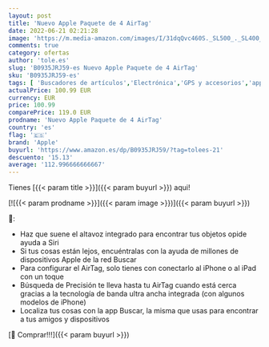 ```yaml
---
layout: post
title: 'Nuevo Apple Paquete de 4 AirTag'
date: 2022-06-21 02:21:28
image: 'https://m.media-amazon.com/images/I/31dqQvc460S._SL500_._SL400_.jpg'
comments: true
category: ofertas
author: 'tole.es'
slug: 'B0935JRJ59-es Nuevo Apple Paquete de 4 AirTag'
sku: 'B0935JRJ59-es'
tags: [ 'Buscadores de artículos','Electrónica','GPS y accesorios','apple','🇪🇸', ]
actualPrice: 100.99 EUR
currency: EUR
price: 100.99
comparePrice: 119.0 EUR
prodname: 'Nuevo Apple Paquete de 4 AirTag'
country: 'es'
flag: '🇪🇸'
brand: 'Apple'
buyurl: 'https://www.amazon.es/dp/B0935JRJ59/?tag=tolees-21'
descuento: '15.13'
average: '112.996666666667'
---
```


Tienes [{{< param title >}}]({{< param buyurl >}}) aqui!

[![{{< param prodname >}}]({{< param image >}})]({{< param buyurl >}})

🔎:

- Haz que suene el altavoz integrado para encontrar tus objetos opide ayuda a Siri
- Si tus cosas están lejos, encuéntralas con la ayuda de millones de dispositivos Apple de la red Buscar
- Para configurar el AirTag, solo tienes con conectarlo al iPhone o al iPad con un toque
- Búsqueda de Precisión te lleva hasta tu AirTag cuando está cerca gracias a la tecnología de banda ultra ancha integrada (con algunos modelos de iPhone)
- Localiza tus cosas con la app Buscar, la misma que usas para encontrar a tus amigos y dispositivos

[🛒 Comprar!!!]({{< param buyurl >}})
